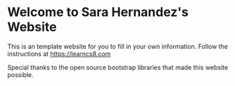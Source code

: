 
# Welcome to Sara Hernandez's Website

This is an template website for you to fill in your own information. Follow the instructions at https://learncs8.com

Special thanks to the open source bootstrap libraries that made this website possible. 
